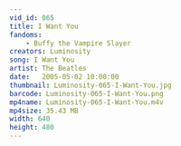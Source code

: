 ```yaml
---
vid_id: 065
title: I Want You
fandoms:
    - Buffy the Vampire Slayer
creators: Luminosity
song: I Want You
artist: The Beatles
date:   2005-05-02 10:00:00
thumbnail: Luminosity-065-I-Want-You.jpg
barcode: Luminosity-065-I-Want-You.png
mp4name: Luminosity-065-I-Want-You.m4v
mp4size: 35.43 MB
width: 640
height: 480
---
```



